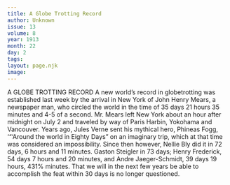 ```yaml
---
title: A Globe Trotting Record
author: Unknown
issue: 13
volume: 8
year: 1913
month: 22
day: 2
tags:
layout: page.njk
image:
---
```

A GLOBE TROTTING RECORD    A new world’s record in globetrotting was established last week by the arrival in New York of John Henry Mears, a newspaper man, who circled the world in the time of 35 days 21 hours 35 minutes and 4-5 of a second. Mr. Mears left New York about an hour after midnight on July 2 and traveled by way of Paris Harbin, Yokohama and Vancouver. Years ago, Jules Verne sent his mythical hero, Phineas Fogg, ‘“‘Around the world in Eighty Days” on an imaginary trip, which at that time was considered an impossibility. Since then however, Nellie Bly did it in 72 days, 6 hours and 11 minutes. Gaston Steigler in 73 days; Henry Frederick, 54 days 7 hours and 20 minutes, and Andre Jaeger-Schmidt, 39 days 19 hours, 431% minutes. That we will in the next few years be able to accomplish the feat within 30 days is no longer questioned. 
